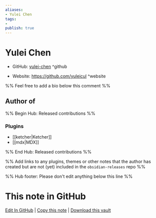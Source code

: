 ```yaml
---
aliases:
- Yulei Chen
tags:
- 
publish: true
---
```


# Yulei Chen

- GitHub: [yulei-chen](https://github.com/yulei-chen/) ^github
<!-- - Discord: `@` ^discord-->
- Website: <https://github.com/yuleicul> ^website
<!-- - [[Publish sites|Publish site]]: <https://> ^publish-->

%% Feel free to add a bio below this comment %%


## Author of

%% Begin Hub: Released contributions %%
### Plugins
- [[ketcher|Ketcher]]
- [[mdx|MDX]]

%% End Hub: Released contributions %%

%% Add links to any plugins, themes or other notes that the author has created but are not (yet) included in the `obsidian-releases` repo %%

<!--
### Unlisted plugins
-->

<!--
### Others
-->

<!--
## Sponsor this author
-->

<!-- - [[GitHub sponsors]]: [Sponsor @yulei-chen on GitHub Sponsors](https://github.com/sponsors/yulei-chen) ^github-sponsor-->
<!-- - [[Buy me a coffee]]: <https://> ^buy-me-a-coffee-->
<!-- - [[PayPal]]: <https://> ^paypal-->
<!-- - [[Patreon]]: <https://> ^patreon-->

<!--
## Follow this author
-->

<!-- - [[YouTube Channels|On YouTube]]: <https://> ^youtube-->
<!-- - Twitter: <https://> ^twitter-->
<!-- - ... -->

%% Hub footer: Please don't edit anything below this line %%

# This note in GitHub

<span class="git-footer">[Edit In GitHub](https://github.dev/obsidian-community/obsidian-hub/blob/main/01%20-%20Community/People/yulei-chen.md "git-hub-edit-note") | [Copy this note](https://raw.githubusercontent.com/obsidian-community/obsidian-hub/main/01%20-%20Community/People/yulei-chen.md "git-hub-copy-note") | [Download this vault](https://github.com/obsidian-community/obsidian-hub/archive/refs/heads/main.zip "git-hub-download-vault") </span>
